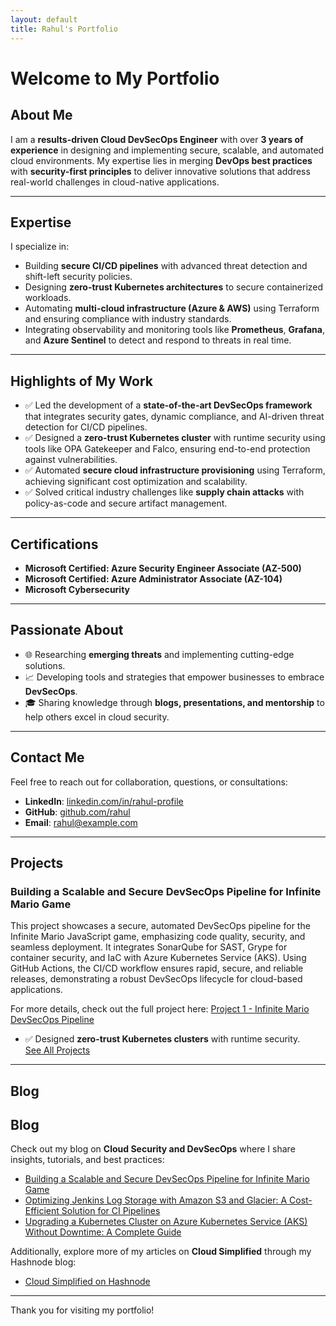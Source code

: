 ```yaml
---
layout: default
title: Rahul's Portfolio
---
```


# Welcome to My Portfolio

## About Me
I am a **results-driven Cloud DevSecOps Engineer** with over **3 years of experience** in designing and implementing secure, scalable, and automated cloud environments. My expertise lies in merging **DevOps best practices** with **security-first principles** to deliver innovative solutions that address real-world challenges in cloud-native applications.

---

## Expertise
I specialize in:
- Building **secure CI/CD pipelines** with advanced threat detection and shift-left security policies.
- Designing **zero-trust Kubernetes architectures** to secure containerized workloads.
- Automating **multi-cloud infrastructure (Azure & AWS)** using Terraform and ensuring compliance with industry standards.
- Integrating observability and monitoring tools like **Prometheus**, **Grafana**, and **Azure Sentinel** to detect and respond to threats in real time.

---

## Highlights of My Work
- ✅ Led the development of a **state-of-the-art DevSecOps framework** that integrates security gates, dynamic compliance, and AI-driven threat detection for CI/CD pipelines.
- ✅ Designed a **zero-trust Kubernetes cluster** with runtime security using tools like OPA Gatekeeper and Falco, ensuring end-to-end protection against vulnerabilities.
- ✅ Automated **secure cloud infrastructure provisioning** using Terraform, achieving significant cost optimization and scalability.
- ✅ Solved critical industry challenges like **supply chain attacks** with policy-as-code and secure artifact management.

---

## Certifications
- **Microsoft Certified: Azure Security Engineer Associate (AZ-500)**
- **Microsoft Certified: Azure Administrator Associate (AZ-104)**
- **Microsoft Cybersecurity**

---

## Passionate About
- 🌐 Researching **emerging threats** and implementing cutting-edge solutions.
- 📈 Developing tools and strategies that empower businesses to embrace **DevSecOps**.
- 🎓 Sharing knowledge through **blogs, presentations, and mentorship** to help others excel in cloud security.

---

## Contact Me
Feel free to reach out for collaboration, questions, or consultations:
- **LinkedIn**: [linkedin.com/in/rahul-profile](https://linkedin.com/in/rahul-profile)
- **GitHub**: [github.com/rahul](https://github.com/rahul)
- **Email**: rahul@example.com

---

## Projects

### Building a Scalable and Secure DevSecOps Pipeline for Infinite Mario Game

This project showcases a secure, automated DevSecOps pipeline for the Infinite Mario JavaScript game, emphasizing code quality, security, and seamless deployment. It integrates SonarQube for SAST, Grype for container security, and IaC with Azure Kubernetes Service (AKS). Using GitHub Actions, the CI/CD workflow ensures rapid, secure, and reliable releases, demonstrating a robust DevSecOps lifecycle for cloud-based applications.

 For more details, check out the full project here: [Project 1 - Infinite Mario DevSecOps Pipeline](https://github.com/RAHUL-AMBARAGONDA/Ulitimate-DevSecOps-Project.git)





- ✅ Designed **zero-trust Kubernetes clusters** with runtime security.  
[See All Projects](projects.md)

---

## Blog
## Blog
Check out my blog on **Cloud Security and DevSecOps** where I share insights, tutorials, and best practices:

- [Building a Scalable and Secure DevSecOps Pipeline for Infinite Mario Game](https://cloudsimplified.hashnode.dev/building-a-scalable-and-secure-devsecops-pipeline-for-infinite-mario-game)
- [Optimizing Jenkins Log Storage with Amazon S3 and Glacier: A Cost-Efficient Solution for CI Pipelines](https://cloudsimplified.hashnode.dev/optimizing-jenkins-log-storage-with-amazon-s3-and-glacier-a-cost-efficient-solution-for-ci-pipelines)
- [Upgrading a Kubernetes Cluster on Azure Kubernetes Service (AKS) Without Downtime: A Complete Guide](https://cloudsimplified.hashnode.dev/upgrading-a-kubernetes-cluster-on-aws-eks-without-downtime-a-complete-guide)

Additionally, explore more of my articles on **Cloud Simplified** through my Hashnode blog:
- [Cloud Simplified on Hashnode](https://cloudsimplified.hashnode.dev/)

---

Thank you for visiting my portfolio!
